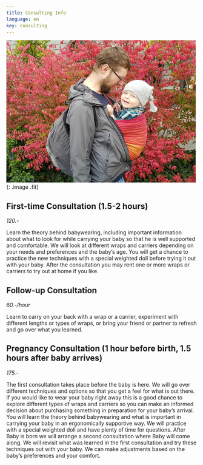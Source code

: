 ```yaml
---
title: Consulting Info
language: en
key: consulting
---
```


![Man carrying a laughing toddler in a sling](images/spencer_fall.jpg){: .image .fit}

## First-time Consultation (1.5-2 hours)

*120.-*

Learn the theory behind babywearing, including important information about what to look for while carrying your baby so that he is well supported and comfortable. We will look at different wraps and carriers depending on your needs and preferences and the baby’s age. You will get a chance to practice the new techniques with a special weighted doll before trying it out with your baby. After the consultation you may rent one or more wraps or carriers to try out at home if you like.

## Follow-up Consultation

*60.-/hour*

Learn to carry on your back with a wrap or a carrier, experiment with different lengths or types of wraps, or bring your friend or partner to refresh and go over what you learned.

## Pregnancy Consultation (1 hour before birth, 1.5 hours after baby arrives)

*175.-*

The first consultation takes place before the baby is here. We will go over different techniques and options so that you get a feel for what is out there. If you would like to wear your baby right away this is a good chance to explore different types of wraps and carriers so you can make an informed decision about purchasing something in preparation for your baby’s arrival. You will learn the theory behind babywearing and what is important in carrying your baby in an ergonomically supportive way. We will practice with a special weighted doll and have plenty of time for questions. After Baby is born we will arrange a second consultation where Baby will come along. We will revisit what was learned in the first consultation and try these techniques out with your baby. We can make adjustments based on the baby’s preferences and your comfort.
